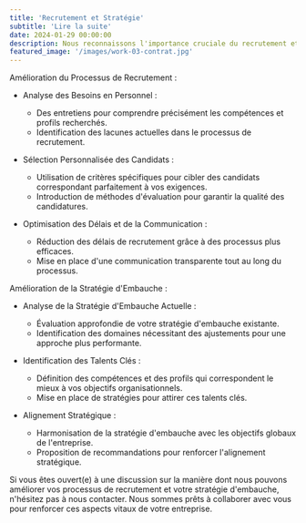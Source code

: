 ```yaml
---
title: 'Recrutement et Stratégie'
subtitle: 'Lire la suite'
date: 2024-01-29 00:00:00
description: Nous reconnaissons l'importance cruciale du recrutement et de la stratégie d'embauche dans le succès global d'une entreprise. Dans cette perspective, nous souhaitons mettre à votre disposition nos services spécialisés afin d'optimiser ces aspects essentiels au sein de votre entreprise.
featured_image: '/images/work-03-contrat.jpg'
---
```


Amélioration du Processus de Recrutement :

* Analyse des Besoins en Personnel :
    * Des entretiens pour comprendre précisément les compétences et profils recherchés.
    * Identification des lacunes actuelles dans le processus de recrutement.
      
* Sélection Personnalisée des Candidats :
    * Utilisation de critères spécifiques pour cibler des candidats correspondant parfaitement à vos exigences.
    * Introduction de méthodes d'évaluation pour garantir la qualité des candidatures.
      
* Optimisation des Délais et de la Communication :
    * Réduction des délais de recrutement grâce à des processus plus efficaces.
    * Mise en place d'une communication transparente tout au long du processus.
      
Amélioration de la Stratégie d'Embauche :

* Analyse de la Stratégie d'Embauche Actuelle :
    * Évaluation approfondie de votre stratégie d'embauche existante.
    * Identification des domaines nécessitant des ajustements pour une approche plus performante.
      
* Identification des Talents Clés :
    * Définition des compétences et des profils qui correspondent le mieux à vos objectifs organisationnels.
    * Mise en place de stratégies pour attirer ces talents clés.
      
* Alignement Stratégique :
    * Harmonisation de la stratégie d'embauche avec les objectifs globaux de l'entreprise.
    * Proposition de recommandations pour renforcer l'alignement stratégique.
      
Si vous êtes ouvert(e) à une discussion sur la manière dont nous pouvons améliorer vos processus de recrutement et votre stratégie d'embauche, n'hésitez pas à nous contacter. Nous sommes prêts à collaborer avec vous pour renforcer ces aspects vitaux de votre entreprise.


